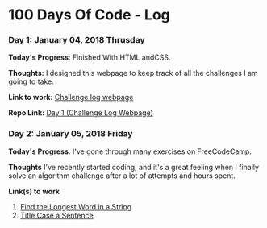 # 100 Days Of Code - Log

### Day 1: January 04, 2018 Thrusday


**Today's Progress**: Finished With HTML andCSS.

**Thoughts:** I designed this webpage to keep track of all the challenges I am going to take.

**Link to work:** [Challenge log webpage](http://khudania.gihtub.io/landingPage)

**Repo Link:** [Day 1 (Challenge Log Webpage)](https://github.com/khudania/Challenge-log-webpage)


### Day 2: January 05, 2018 Friday

**Today's Progress**: I've gone through many exercises on FreeCodeCamp.

**Thoughts** I've recently started coding, and it's a great feeling when I finally solve an algorithm challenge after a lot of attempts and hours spent.

**Link(s) to work**
1. [Find the Longest Word in a String](https://www.freecodecamp.com/challenges/find-the-longest-word-in-a-string)
2. [Title Case a Sentence](https://www.freecodecamp.com/challenges/title-case-a-sentence)
